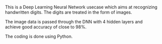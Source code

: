 This is a Deep Learning Neural Network usecase which aims at recognizing handwritten digits. The digits are treated in the form of images.

The image data is passed through the DNN with 4 hidden layers and achieve good accuracy of close to 98%.

The coding is done using Python.
